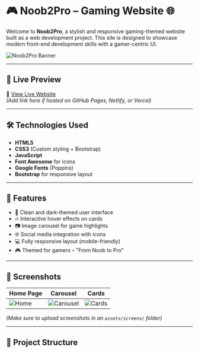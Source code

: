 # 🎮 Noob2Pro – Gaming Website 🌐

Welcome to **Noob2Pro**, a stylish and responsive gaming-themed website built as a web development project. This site is designed to showcase modern front-end development skills with a gamer-centric UI.

![Noob2Pro Banner](https://github.com/digiware-git/Noob2Pro-webD-gamming-website/raw/main/assets/banner.jpg) <!-- Replace with actual image path if banner exists -->

---

## 🚀 Live Preview

🔗 [View Live Website](#)  
*(Add link here if hosted on GitHub Pages, Netlify, or Vercel)*

---

## 🛠️ Technologies Used

- **HTML5**
- **CSS3** (Custom styling + Bootstrap)
- **JavaScript**
- **Font Awesome** for icons
- **Google Fonts** (Poppins)
- **Bootstrap** for responsive layout

---

## 📂 Features

- 🎨 Clean and dark-themed user interface
- 🔥 Interactive hover effects on cards
- 📷 Image carousel for game highlights
- 🌐 Social media integration with icons
- 💻 Fully responsive layout (mobile-friendly)
- 🎮 Themed for gamers – "From Noob to Pro"

---

## 📸 Screenshots

| Home Page | Carousel | Cards |
|----------|----------|-------|
| ![Home](assets/screens/home.png) | ![Carousel](assets/screens/carousel.png) | ![Cards](assets/screens/cards.png) |
*(Make sure to upload screenshots in an `assets/screens/` folder)*

---

## 📁 Project Structure


